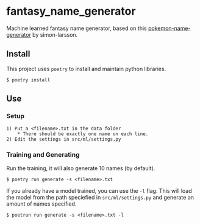 # fantasy_name_generator
Machine learned fantasy name generator,
based on this [pokemon-name-generator](https://github.com/simon-larsson/pokemon-name-generator/blob/master/name_generator.ipynb) by simon-larsson.

## Install
This project uses `poetry` to install and maintain python libraries.
```
$ poetry install
```

## Use
### Setup
```
1) Put a <filename>.txt in the data folder
	* There should be exactly one name on each line.
2) Edit the settings in src/ml/settings.py
```

### Training and Generating
Run the training, it will also generate 10 names (by default).
```
$ poetry run generate -s <filename>.txt
```

If you already have a model trained, you can use the `-l` flag. This will load the model from the path speciefied in `src/ml/settings.py` and generate an amount of names specified.
```
$ poetrun run generate -s <filename>.txt -l
```
